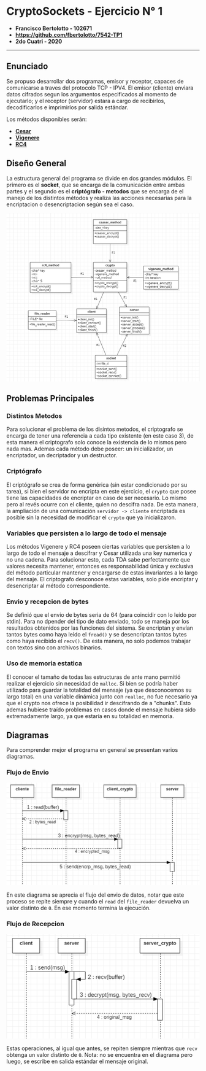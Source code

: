 
# CryptoSockets - Ejercicio N° 1

- **Francisco Bertolotto - 102671**
- **https://github.com/fbertolotto/7542-TP1**
- **2do Cuatri - 2020**

---

## Enunciado
Se propuso desarrollar dos programas, emisor y receptor, capaces de comunicarse a traves del protocolo TCP - IPV4.
El emisor (cliente) enviara datos cifrados segun los argumentos especificados al momento de ejecutarlo; y el receptor (servidor) estara a cargo de recibirlos, decodificarlos e imprimirlos por salida estándar.

Los métodos disponibles serán:
- **[Cesar](https://es.wikipedia.org/wiki/Cifrado_C%C3%A9sar)**
- **[Vigenere](https://es.wikipedia.org/wiki/Cifrado_de_Vigen%C3%A8re)**
- **[RC4](https://es.wikipedia.org/wiki/RC4)**


## Diseño General

La estructura general del programa se divide en dos grandes módulos. El primero es el **socket**, que se encarga de la comunicación entre ambas partes y el segundo es el **criptógrafo - metodos** que se encarga de el manejo de los distintos métodos y realiza las acciones necesarias para la encriptacion o desencriptacion según sea el caso.


![Estructura General](Informe/estructura.png)

## Problemas Principales

### Distintos Metodos

Para solucionar el problema de los disintos metodos, el criptografo se encarga de tener una referencia a cada tipo existente (en este caso 3), de esta manera el criptografo solo conoce la existencia de lo mismos pero nada mas. Ademas cada método debe poseer: un inicializador, un encriptador, un decriptador y un destructor.

### Criptógrafo

El criptógrafo se crea de forma genérica (sin estar condicionado por su tarea), si bien el servidor no encripta en este ejercicio, el `crypto` que posee tiene las capacidades de encriptar en caso de ser necesario. Lo mismo pero al revés ocurre con el cliente, quien no descifra nada. 
De esta manera, la ampliación de una comunicación `servidor -> cliente` encriptada es posible sin la necesidad de modificar el `crypto` que ya inicializaron.

### Variables que persisten a lo largo de todo el mensaje

Los métodos Vigenere y RC4 poseen ciertas variables que persisten a lo largo de todo el mensaje a descifrar y Cesar utilizada una key numerica y no una cadena. Para solucionar esto, cada TDA sabe perfectamente que valores necesita mantener, entonces es responsabilidad única y exclusiva del método particular mantener y encargarse de estas invariantes a lo largo del mensaje. El criptografo desconoce estas variables, solo pide encriptar y desencriptar al método correspondiente.


### Envio y recepcion de bytes

Se definió que el envio de bytes seria de 64 (para coincidir con lo leído por stdin). Para no dpender del tipo de dato enviado, todo se maneja por los resultados obtenidos por las funciones del sistema. Se encriptan y envían tantos bytes como haya leído el `fread()` y se desencriptan tantos bytes como haya recibido el `recv()`. De esta manera, no solo podemos trabajar con textos sino con archivos binarios.

### Uso de memoria estatica

El conocer el tamaño de todas las estructuras de ante mano permitió realizar el ejercicio sin necesidad de `malloc`. Si bien se podría haber utilizado para guardar la totalidad del mensaje (ya que desconocemos su largo total) en una variable dinámica junto con `realloc`, no fue necesario ya que el crypto nos ofrece la posibilidad ir descifrando de a "chunks".
Esto ademas hubiese traído problemas en casos donde el mensaje hubiera sido extremadamente largo, ya que estaría en su totalidad en memoria.

## Diagramas

Para comprender mejor el programa en general se presentan varios diagramas.


### Flujo de Envio

![Flujo Envio](Informe/client_flow.png)

En este diagrama se aprecia el flujo del envio de datos, notar que este proceso se repite siempre y cuando el `read` del `file_reader` devuelva un valor distinto de `0`. En ese momento termina la ejecución.

### Flujo de Recepcion

![Flujo Recepcion](Informe/server_flow.png)

Estas operaciones, al igual que antes, se repiten siempre mientras que `recv` obtenga un valor distinto de `0`. Nota: no se encuentra en el diagrama pero luego, se escribe en salida estándar el mensaje original.